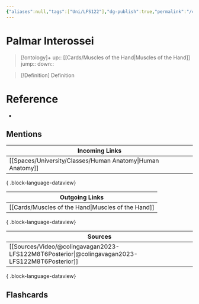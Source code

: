 ```yaml
---
{"aliases":null,"tags":["Uni/LFS122"],"dg-publish":true,"permalink":"/cards/palmar-interossei/","dgPassFrontmatter":true}
---
```


# Palmar Interossei

> [!ontology]+
> up:: [[Cards/Muscles of the Hand\|Muscles of the Hand]]
> jump:: 
> down:: 

> [!Definition] Definition

# Reference

- 

## Mentions

| Incoming Links                                                |
| ------------------------------------------------------------- |
| [[Spaces/University/Classes/Human Anatomy\|Human Anatomy]] |

{ .block-language-dataview}

| Outgoing Links                                        |
| ----------------------------------------------------- |
| [[Cards/Muscles of the Hand\|Muscles of the Hand]] |

{ .block-language-dataview}

| Sources                                                                                           |
| ------------------------------------------------------------------------------------------------- |
| [[Sources/Video/@colingavagan2023-LFS122M8T6Posterior\|@colingavagan2023-LFS122M8T6Posterior]] |

{ .block-language-dataview}

## Flashcards